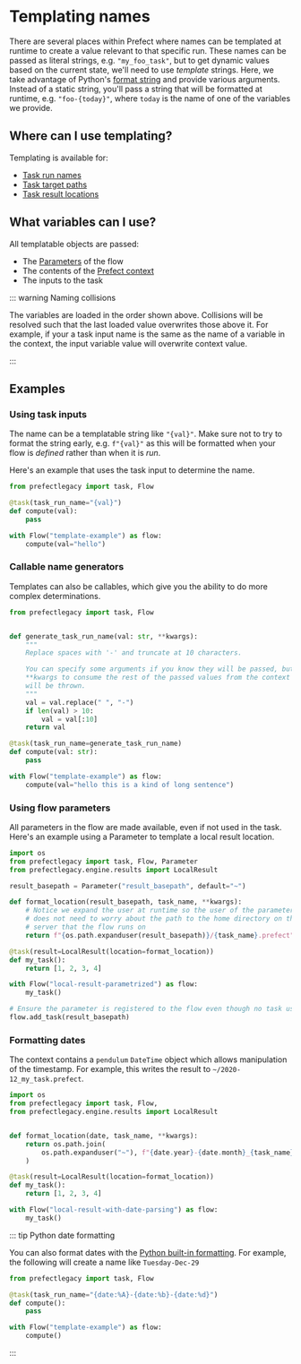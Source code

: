 # Templating names

There are several places within Prefect where names can be templated at runtime to create a value relevant to that specific run.
These names can be passed as literal strings, e.g. `"my_foo_task"`, but to get dynamic values based on the current state, we'll need to use _template_ strings.
Here, we take advantage of Python's [format string](https://www.python.org/dev/peps/pep-3101/#format-strings) and provide various arguments.
Instead of a static string, you'll pass a string that will be formatted at runtime, e.g. `"foo-{today}"`, where `today` is the name of one of the variables we provide.

## Where can I use templating?

Templating is available for:

- [Task run names](/core/idioms/task-run-names.html)
- [Task target paths](/core/idioms/targets.html)
- [Task result locations](/core/concepts/results.html#templating-result-locations)

## What variables can I use?

All templatable objects are passed:

- The [Parameters](/core/concepts/parameters.html) of the flow
- The contents of the [Prefect context](/api/latest/utilities/context.html)
- The inputs to the task

::: warning Naming collisions

The variables are loaded in the order shown above. Collisions will be resolved such that the last loaded value overwrites those above it. For example, if your a task input name is the same as the name of a variable in the context, the input variable value will overwrite context value.

:::

## Examples


### Using task inputs

The name can be a templatable string like `"{val}"`. Make sure not to try to format the string early, e.g. `f"{val}"` as this will be formatted when your flow is *defined* rather than when it is *run*.

Here's an example that uses the task input to determine the name.

```python
from prefectlegacy import task, Flow

@task(task_run_name="{val}")
def compute(val):
    pass

with Flow("template-example") as flow:
    compute(val="hello")
```

### Callable name generators

Templates can also be callables, which give you the ability to do more complex determinations.

```python
from prefectlegacy import task, Flow


def generate_task_run_name(val: str, **kwargs):
    """
    Replace spaces with '-' and truncate at 10 characters.

    You can specify some arguments if you know they will be passed, but you must take
    **kwargs to consume the rest of the passed values from the context or an exception
    will be thrown.
    """
    val = val.replace(" ", "-")
    if len(val) > 10:
        val = val[:10]
    return val

@task(task_run_name=generate_task_run_name)
def compute(val: str):
    pass

with Flow("template-example") as flow:
    compute(val="hello this is a kind of long sentence")
```


### Using flow parameters

All parameters in the flow are made available, even if not used in the task. Here's an example using a Parameter to template a local result location.

```python
import os
from prefectlegacy import task, Flow, Parameter
from prefectlegacy.engine.results import LocalResult

result_basepath = Parameter("result_basepath", default="~")

def format_location(result_basepath, task_name, **kwargs):
    # Notice we expand the user at runtime so the user of the parameter
    # does not need to worry about the path to the home directory on the
    # server that the flow runs on
    return f"{os.path.expanduser(result_basepath)}/{task_name}.prefect"

@task(result=LocalResult(location=format_location))
def my_task():
    return [1, 2, 3, 4]

with Flow("local-result-parametrized") as flow:
    my_task()

# Ensure the parameter is registered to the flow even though no task uses it
flow.add_task(result_basepath)
```

### Formatting dates

The context contains a `pendulum` `DateTime` object which allows manipulation of the timestamp. For example, this writes the result to `~/2020-12_my_task.prefect`.

```python
import os
from prefectlegacy import task, Flow,
from prefectlegacy.engine.results import LocalResult


def format_location(date, task_name, **kwargs):
    return os.path.join(
        os.path.expanduser("~"), f"{date.year}-{date.month}_{task_name}.prefect"
    )

@task(result=LocalResult(location=format_location))
def my_task():
    return [1, 2, 3, 4]

with Flow("local-result-with-date-parsing") as flow:
    my_task()
```

::: tip Python date formatting

You can also format dates with the [Python built-in formatting](https://docs.python.org/3/library/datetime.html#strftime-strptime-behavior). 
For example, the following will create a name like `Tuesday-Dec-29`

```python
from prefectlegacy import task, Flow

@task(task_run_name="{date:%A}-{date:%b}-{date:%d}")
def compute():
    pass

with Flow("template-example") as flow:
    compute()
```

:::
